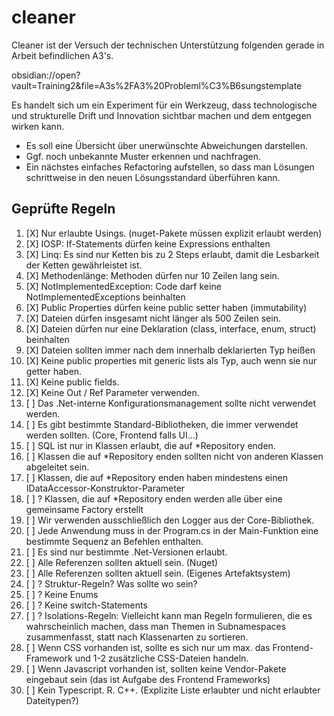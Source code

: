 # cleaner

Cleaner ist der Versuch der technischen Unterstützung folgenden gerade in Arbeit befindlichen A3's.

obsidian://open?vault=Training2&file=A3s%2FA3%20Probleml%C3%B6sungstemplate

Es handelt sich um ein Experiment für ein Werkzeug, dass technologische und strukturelle Drift und Innovation sichtbar machen und dem entgegen wirken kann.

- Es soll eine Übersicht über unerwünschte Abweichungen darstellen.
- Ggf. noch unbekannte Muster erkennen und nachfragen.
- Ein nächstes einfaches Refactoring aufstellen, so dass man Lösungen schrittweise in den neuen Lösungsstandard überführen kann.

## Geprüfte Regeln

1. [X] Nur erlaubte Usings. (nuget-Pakete müssen explizit erlaubt werden)
2. [X] IOSP: If-Statements dürfen keine Expressions enthalten
3. [X] Linq: Es sind nur Ketten bis zu 2 Steps erlaubt, damit die Lesbarkeit der Ketten gewährleistet ist.
4. [X] Methodenlänge: Methoden dürfen nur 10 Zeilen lang sein.
5. [X] NotImplementedException: Code darf keine NotImplementedExceptions beinhalten
6. [X] Public Properties dürfen keine public setter haben (immutability)
7. [X] Dateien dürfen insgesamt nicht länger als 500 Zeilen sein.
8. [X] Dateien dürfen nur eine Deklaration (class, interface, enum, struct) beinhalten
9. [X] Dateien sollten immer nach dem innerhalb deklarierten Typ heißen
10. [X] Keine public properties mit generic lists als Typ, auch wenn sie nur getter haben.
11. [X] Keine public fields.
12. [X] Keine Out / Ref Parameter verwenden.
13. [ ] Das .Net-interne Konfigurationsmanagement sollte nicht verwendet werden.
14. [ ] Es gibt bestimmte Standard-Bibliotheken, die immer verwendet werden sollten. (Core, Frontend falls UI...)
15. [ ] SQL ist nur in Klassen erlaubt, die auf *Repository enden.
16. [ ] Klassen die auf *Repository enden sollten nicht von anderen Klassen abgeleitet sein.
17. [ ] Klassen, die auf *Repository enden haben mindestens einen IDataAccessor-Konstruktor-Parameter
18. [ ] ? Klassen, die auf *Repository enden werden alle über eine gemeinsame Factory erstellt
19. [ ] Wir verwenden ausschließlich den Logger aus der Core-Bibliothek.
20. [ ] Jede Anwendung muss in der Program.cs in der Main-Funktion eine bestimmte Sequenz an Befehlen enthalten.
21. [ ] Es sind nur bestimmte .Net-Versionen erlaubt.
22. [ ] Alle Referenzen sollten aktuell sein. (Nuget)
23. [ ] Alle Referenzen sollten aktuell sein. (Eigenes Artefaktsystem)
24. [ ] ? Struktur-Regeln? Was sollte wo sein?
25. [ ] ? Keine Enums
26. [ ] ? Keine switch-Statements
27. [ ] ? Isolations-Regeln: Vielleicht kann man Regeln formulieren, die es wahrscheinlich machen, dass man Themen in Subnamespaces zusammenfasst, statt nach Klassenarten zu sortieren.
28. [ ] Wenn CSS vorhanden ist, sollte es sich nur um max. das Frontend-Framework und 1-2 zusätzliche CSS-Dateien handeln.
29. [ ] Wenn Javascript vorhanden ist, sollten keine Vendor-Pakete eingebaut sein (das ist Aufgabe des Frontend Frameworks)
30. [ ] Kein Typescript. R. C++. (Explizite Liste erlaubter und nicht erlaubter Dateitypen?)





